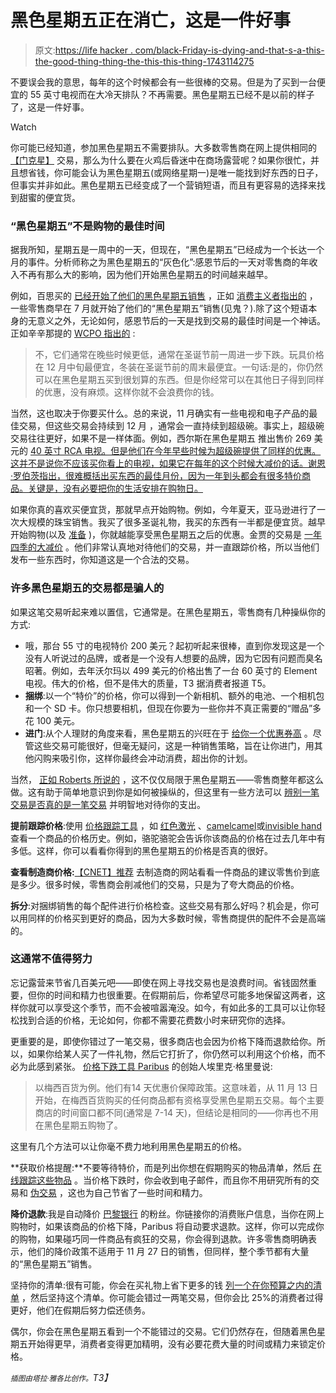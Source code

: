 # 黑色星期五正在消亡，这是一件好事

> 原文:[https://life hacker . com/black-Friday-is-dying-and-that-s-a-this-the-good-thing-thing-the-this-this-thing-1743114275](https://lifehacker.com/black-friday-is-dying-and-that-s-a-good-thing-1743114275)

不要误会我的意思，每年的这个时候都会有一些很棒的交易。但是为了买到一台便宜的 55 英寸电视而在大冷天排队？不再需要。黑色星期五已经不是以前的样子了，这是一件好事。

Watch

你可能已经知道，参加黑色星期五不需要排队。大多数零售商在网上提供相同的 [【门克星】](http://deals.kinja.com/do-you-need-to-leave-the-house-to-get-black-fridays-bes-1660767749) 交易，那么为什么要在火鸡后昏迷中在商场露营呢？如果你很忙，并且想省钱，你可能会认为黑色星期五(或网络星期一)是唯一能找到好东西的日子，但事实并非如此。黑色星期五已经变成了一个营销短语，而且有更容易的选择来找到甜蜜的便宜货。

### “黑色星期五”不是购物的最佳时间

据我所知，星期五是一周中的一天，但现在，“黑色星期五”已经成为一个长达一个月的事件。分析师称之为黑色星期五的“灰色化”:感恩节后的一天对零售商的年收入不再有那么大的影响，因为他们开始黑色星期五的时间越来越早。

例如，百思买的 [已经开始了他们的黑色星期五销售](http://deals.kinja.com/best-buys-early-black-friday-sale-is-actually-pretty-1741777808#_ga=1.227419165.1662698338.1411053142) ，正如 [消费主义者指出的](http://consumerist.com/2015/11/06/marketers-are-robbing-black-friday-of-any-meaning-that-it-ever-had/) ，一些零售商早在 7 月就开始了他们的“黑色星期五”销售(见鬼？).除了这个短语本身的无意义之外，无论如何，感恩节后的一天是找到交易的最佳时间是一个神话。正如辛辛那提的 [WCPO 指出的](http://www.wcpo.com/money/consumer/dont-waste-your-money/black-friday-myths-people-still-believe) :

> 不，它们通常在晚些时候更低，通常在圣诞节前一周进一步下跌。玩具价格在 12 月中旬最便宜，冬装在圣诞节前的周末最便宜。一句话:是的，你仍然可以在黑色星期五买到很划算的东西。但是你经常可以在其他日子得到同样的优惠，没有麻烦。这样你就不会浪费你的钱。

当然，这也取决于你要买什么。总的来说，11 月确实有一些电视和电子产品的最佳交易，但这些交易会持续到 12 月 ，通常会一直持续到超级碗。事实上，超级碗交易往往更好，如果不是一样体面。例如，西尔斯在黑色星期五 推出售价 269 美元的 [40 英寸 RCA 电视。但是他们在今年早些时候为超级碗提供了同样的优惠。这并不是说你不应该买你看上的电视，如果它在每年的这个时候大减价的话。谢恩·罗伯茨指出，很难概括出买东西的最佳月份，因为一年到头都会有很多特价商品。关键是，没有必要把你的生活安排在购物日。](http://www.theblackfriday.com/RCA-LED40G45RQ-40-inch-1080p-60Hz-LED-HDTV/26216.htm)

如果你真的喜欢买便宜货，那就早点开始购物。例如，今年夏天，亚马逊进行了一次大规模的珠宝销售。我买了很多圣诞礼物，我买的东西有一半都是便宜货。越早开始购物(以及 [准备](http://deals.kinja.com/easy-preparation-to-get-the-most-out-of-black-fridays-d-1655123031) )，你就越能享受黑色星期五之后的优惠。金贾的交易是 [一年四季的大减价](http://deals.kinja.com/) 。他们非常认真地对待他们的交易，并一直跟踪价格，所以当他们发布一些东西时，你知道这是一个合法的交易。

### 许多黑色星期五的交易都是骗人的

如果这笔交易听起来难以置信，它通常是。在黑色星期五，零售商有几种操纵你的方式:

*   哦，那台 55 寸的电视特价 200 美元？起初听起来很棒，直到你发现这是一个没有人听说过的品牌，或者是一个没有人想要的品牌，因为它因有问题而臭名昭著。例如，去年沃尔玛以 499 美元的价格出售了一台 60 英寸的 Element 电视。伟大的价格，但不是伟大的质量，T3 据消费者报道 T5。
*   **捆绑**:以一个“特价”的价格，你可以得到一个新相机、额外的电池、一个相机包和一个 SD 卡。你只想要相机，但现在你要为一些你并不真正需要的“赠品”多花 100 美元。
*   **进门**:从个人理财的角度来看，黑色星期五的兴旺在于 [给你一个优惠券高](http://twocents.lifehacker.com/beware-the-coupon-high-that-makes-you-spend-more-1736617499) 。尽管这些交易可能很好，但毫无疑问，这是一种销售策略，旨在让你进门，用其他闪购来吸引你，这样你最终会冲动消费，超出你的计划。

当然， [正如 Roberts 所说的](http://deals.kinja.com/how-good-are-black-fridays-deals-really-1661242597) ，这不仅仅局限于黑色星期五——零售商整年都这么做。这有助于简单地意识到你是如何被操纵的，但这里有一些方法可以 [辨别一笔交易是否真的是一笔交易](http://lifehacker.com/how-to-quickly-tell-if-a-deal-is-really-a-deal-on-black-5862155) 并明智地对待你的支出。

**提前跟踪价格**:使用 [价格跟踪工具](https://lifehacker.com/five-best-price-tracking-tools-1692745053) ，如 [红色激光](https://play.google.com/store/apps/details?id=com.ebay.redlaser&hl=en) 、[camelcamel](http://camelcamelcamel.com/)或[invisible hand](http://www.getinvisiblehand.com/)查看一个商品的价格历史。例如，骆驼骆驼会告诉你该商品的价格在过去几年中有多低。这样，你可以看看你得到的黑色星期五的价格是否真的很好。

**查看制造商价格:**[【CNET】推荐](http://www.cnet.com/news/when-a-black-friday-deal-isnt-a-deal/) 去制造商的网站看看一件商品的建议零售价到底是多少。很多时候，零售商会削减他们的交易，只是为了夸大商品的价格。

**拆分**:对捆绑销售的每个配件进行价格检查。这些交易有那么好吗？机会是，你可以用同样的价格买到更好的商品，因为大多数时候，零售商提供的配件不会是高端的。

### 这通常不值得努力

忘记露营来节省几百美元吧——即使在网上寻找交易也是浪费时间。省钱固然重要，但你的时间和精力也很重要。在假期前后，你希望尽可能多地保留这两者，这样你就可以享受这个季节，而不会被喧嚣淹没。如今，有如此多的工具可以让你轻松找到合适的价格，无论如何，你都不需要花费数小时来研究你的选择。

更重要的是，即使你错过了一笔交易，很多商店也会因为价格下降而退款给你。所以，如果你给某人买了一件礼物，然后它打折了，你仍然可以利用这个价格，而不必为此感到紧张。 [价格下跌工具 Paribus](http://twocents.lifehacker.com/paribus-tracks-your-purchases-to-automatically-refund-p-1720712276) 的创始人埃里克·格里曼说:

> 以梅西百货为例。他们有14 天优惠价保障政策。这意味着，从 11 月 13 日开始，在梅西百货购买的任何商品都有资格享受黑色星期五交易。每个主要商店的时间窗口都不同(通常是 7-14 天)，但结论是相同的——你再也不用在黑色星期五购物了。

这里有几个方法可以让你毫不费力地利用黑色星期五的价格。

**获取价格提醒:**不要等待特价，而是列出你想在假期购买的物品清单，然后 [在线跟踪这些物品](http://lifehacker.com/five-best-price-tracking-tools-1692745053) 。当价格下跌时，你会收到电子邮件，而且你不用研究所有的交易和 [伪交易](http://lifehacker.com/how-to-quickly-tell-if-a-deal-is-really-a-deal-on-black-5862155#_ga=1.227453981.1662698338.1411053142) ，这也为自己节省了一些时间和精力。

**降价退款**:我是自动降价 [巴黎银行](http://twocents.lifehacker.com/paribus-tracks-your-purchases-to-automatically-refund-p-1720712276) 的粉丝。你链接你的消费账户信息，当你在网上购物时，如果该商品的价格下降，Paribus 将自动要求退款。这样，你可以完成你的购物，如果碰巧同一件商品有疯狂的交易，你会得到退款。许多零售商明确表示，他们的降价政策不适用于 11 月 27 日的销售，但同样，整个季节都有大量的“黑色星期五”销售。

坚持你的清单:很有可能，你会在买礼物上省下更多的钱 [列一个在你预算之内的清单](http://twocents.lifehacker.com/create-a-holiday-budget-with-this-interactive-planner-1740388843) ，然后坚持这个清单。你可能会错过一两笔交易，但你会比 25%的消费者过得更好，他们在假期后努力偿还债务。

偶尔，你会在黑色星期五看到一个不能错过的交易。它们仍然存在，但随着黑色星期五开始得更早，消费者变得更加精明，没有必要花费大量的时间或精力来锁定价格。

*<small>插图由塔拉·雅各比创作。</small>T3】*
